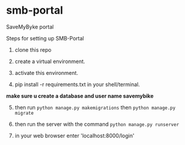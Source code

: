 # smb-portal
SaveMyByke portal





Steps for setting up SMB-Portal


1. clone this repo

2. create a virtual environment.

3. activate this environment.

4. pip install -r requirements.txt in your shell/terminal.

**make sure u create a database and user name savemybike** 


5. then run `python manage.py makemigrations` then `python manage.py migrate`


6. then run the server with the command `python manage.py runserver`


7. in your web browser enter 'localhost:8000/login'
